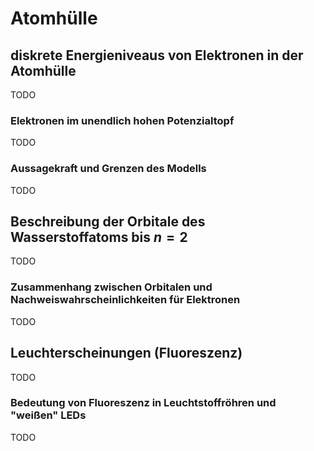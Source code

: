 # Atomhülle

## diskrete Energieniveaus von Elektronen in der Atomhülle

TODO

### Elektronen im unendlich hohen Potenzialtopf

TODO

### Aussagekraft und Grenzen des Modells

TODO

## Beschreibung der Orbitale des Wasserstoffatoms bis $n = 2$

TODO

### Zusammenhang zwischen Orbitalen und Nachweiswahrscheinlichkeiten für Elektronen

TODO

## Leuchterscheinungen (Fluoreszenz)

TODO

### Bedeutung von Fluoreszenz in Leuchtstoffröhren und "weißen" LEDs

TODO
